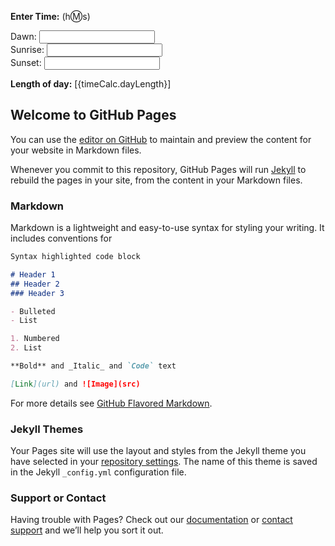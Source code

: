 <script src="https://ajax.googleapis.com/ajax/libs/jquery/3.1.1/jquery.min.js"></script>
<script src="https://ajax.googleapis.com/ajax/libs/angularjs/1.6.2/angular.min.js"></script>
<script src="PrayTimes.js"></script>
<script src="time-calc.js"></script>
<script>
 
    // Your code goes here.
 
</script>
**Enter Time:** (h:m:s)
<div ng-app="timeCalc" ng-controller="CtrlTimeCalc as timeCalc">
Dawn: <input type="text" ng-model="timeCalc.timeDawn" ng-change="timeCalc.change()"/><br/>
Sunrise: <input type="text" ng-model="timeCalc.timeSunrise" ng-change="timeCalc.change()"/><br/>
Sunset: <input type="text" ng-model="timeCalc.timeSunset" ng-change="timeCalc.change()"/>

<p><strong>Length of day:</strong> [{timeCalc.dayLength}]</p>
</div>

## Welcome to GitHub Pages

You can use the [editor on GitHub](https://github.com/zishanj/prayer-time-calc/edit/master/index.md) to maintain and preview the content for your website in Markdown files.

Whenever you commit to this repository, GitHub Pages will run [Jekyll](https://jekyllrb.com/) to rebuild the pages in your site, from the content in your Markdown files.

### Markdown

Markdown is a lightweight and easy-to-use syntax for styling your writing. It includes conventions for

```markdown
Syntax highlighted code block

# Header 1
## Header 2
### Header 3

- Bulleted
- List

1. Numbered
2. List

**Bold** and _Italic_ and `Code` text

[Link](url) and ![Image](src)
```

For more details see [GitHub Flavored Markdown](https://guides.github.com/features/mastering-markdown/).

### Jekyll Themes

Your Pages site will use the layout and styles from the Jekyll theme you have selected in your [repository settings](https://github.com/zishanj/prayer-time-calc/settings). The name of this theme is saved in the Jekyll `_config.yml` configuration file.

### Support or Contact

Having trouble with Pages? Check out our [documentation](https://help.github.com/categories/github-pages-basics/) or [contact support](https://github.com/contact) and we’ll help you sort it out.
